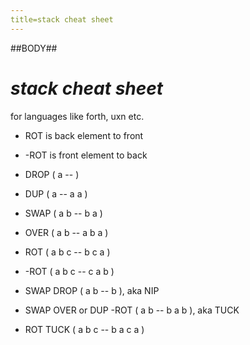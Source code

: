 ```yaml
---
title=stack cheat sheet
---
```

##BODY##

# *stack cheat sheet*

for languages like forth, uxn etc.

- ROT is back element to front
- -ROT is front element to back

- DROP ( a -- )
- DUP ( a -- a a )
- SWAP ( a b -- b a )
- OVER ( a b -- a b a )
- ROT ( a b c -- b c a )
- -ROT ( a b c -- c a b )
- SWAP DROP ( a b -- b ), aka NIP
- SWAP OVER or DUP -ROT ( a b -- b a b ), aka TUCK
- ROT TUCK ( a b c -- b a c a )
